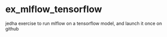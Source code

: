 # ex_mlflow_tensorflow
jedha exercise to run mlflow on a tensorflow model, and launch it once on github
